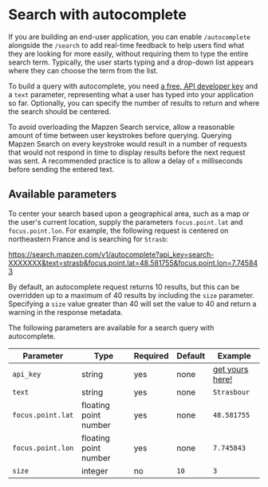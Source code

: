 # Search with autocomplete

If you are building an end-user application, you can enable `/autocomplete` alongside the `/search` to add real-time feedback to help users find what they are looking for more easily, without requiring them to type the entire search term. Typically, the user starts typing and a drop-down list appears where they can choose the term from the list.

To build a query with autocomplete, you need [a free, API developer key](https://mapzen.com/developers) and a `text` parameter, representing what a user has typed into your application so far.  Optionally, you can specify the number of results to return and where the search should be centered.  

To avoid overloading the Mapzen Search service, allow a reasonable amount of time between user keystrokes before querying. Querying Mapzen Search on every keystroke would result in a number of requests that would not respond in time to display results before the next request was sent.  A recommended practice is to allow a delay of `x` milliseconds before sending the entered text.  

## Available parameters

To center your search based upon a geographical area, such as a map or the user's current location, supply the parameters `focus.point.lat` and `focus.point.lon`. For example, the following request is centered on northeastern France and is searching for `Strasb`:

https://search.mapzen.com/v1/autocomplete?api_key=search-XXXXXXX&text=strasb&focus.point.lat=48.581755&focus.point.lon=7.745843

By default, an autocomplete request returns 10 results, but this can be overridden up to a maximum of 40 results by including the `size` parameter. Specifying a `size` value greater than 40 will set the value to 40 and return a warning in the response metadata.  

The following parameters are available for a search query with autocomplete.

Parameter | Type | Required | Default | Example
--- | --- | --- | --- | ---
`api_key` | string | yes | none | [get yours here!](https://mapzen.com/developers)
`text` | string | yes | none | `Strasbour`
`focus.point.lat` | floating point number | yes | none | `48.581755`
`focus.point.lon` | floating point number | yes | none | `7.745843`
`size` | integer | no | `10` | `3`

